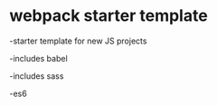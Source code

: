 # webpack starter template

-starter template for new JS projects

-includes babel

-includes sass

-es6
